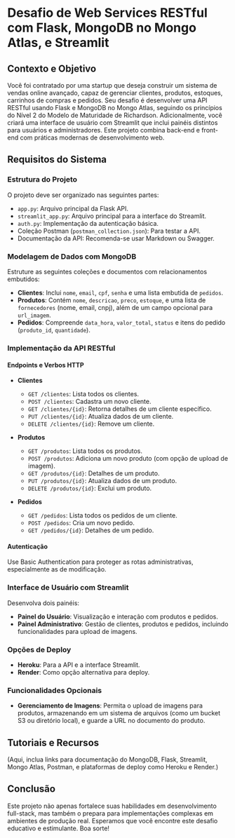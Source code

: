 # Desafio de Web Services RESTful com Flask, MongoDB no Mongo Atlas, e Streamlit

## Contexto e Objetivo
Você foi contratado por uma startup que deseja construir um sistema de vendas online avançado, capaz de gerenciar clientes, produtos, estoques, carrinhos de compras e pedidos. Seu desafio é desenvolver uma API RESTful usando Flask e MongoDB no Mongo Atlas, seguindo os princípios do Nível 2 do Modelo de Maturidade de Richardson. Adicionalmente, você criará uma interface de usuário com Streamlit que inclui painéis distintos para usuários e administradores. Este projeto combina back-end e front-end com práticas modernas de desenvolvimento web.

## Requisitos do Sistema

### Estrutura do Projeto
O projeto deve ser organizado nas seguintes partes:
- `app.py`: Arquivo principal da Flask API.
- `streamlit_app.py`: Arquivo principal para a interface do Streamlit.
- `auth.py`: Implementação da autenticação básica.
- Coleção Postman (`postman_collection.json`): Para testar a API.
- Documentação da API: Recomenda-se usar Markdown ou Swagger.

### Modelagem de Dados com MongoDB
Estruture as seguintes coleções e documentos com relacionamentos embutidos:
- **Clientes**: Inclui `nome`, `email`, `cpf`, `senha` e uma lista embutida de `pedidos`.
- **Produtos**: Contém `nome`, `descricao`, `preco`, `estoque`, e uma lista de `fornecedores` (nome, email, cnpj), além de um campo opcional para `url_imagem`.
- **Pedidos**: Compreende `data_hora`, `valor_total`, `status` e itens do pedido (`produto_id`, `quantidade`).

### Implementação da API RESTful
#### Endpoints e Verbos HTTP
- **Clientes**
  - `GET /clientes`: Lista todos os clientes.
  - `POST /clientes`: Cadastra um novo cliente.
  - `GET /clientes/{id}`: Retorna detalhes de um cliente específico.
  - `PUT /clientes/{id}`: Atualiza dados de um cliente.
  - `DELETE /clientes/{id}`: Remove um cliente.

- **Produtos**
  - `GET /produtos`: Lista todos os produtos.
  - `POST /produtos`: Adiciona um novo produto (com opção de upload de imagem).
  - `GET /produtos/{id}`: Detalhes de um produto.
  - `PUT /produtos/{id}`: Atualiza dados de um produto.
  - `DELETE /produtos/{id}`: Exclui um produto.

- **Pedidos**
  - `GET /pedidos`: Lista todos os pedidos de um cliente.
  - `POST /pedidos`: Cria um novo pedido.
  - `GET /pedidos/{id}`: Detalhes de um pedido.

#### Autenticação
Use Basic Authentication para proteger as rotas administrativas, especialmente as de modificação.

### Interface de Usuário com Streamlit
Desenvolva dois painéis:
- **Painel do Usuário**: Visualização e interação com produtos e pedidos.
- **Painel Administrativo**: Gestão de clientes, produtos e pedidos, incluindo funcionalidades para upload de imagens.

### Opções de Deploy
- **Heroku**: Para a API e a interface Streamlit.
- **Render**: Como opção alternativa para deploy.

### Funcionalidades Opcionais
- **Gerenciamento de Imagens**: Permita o upload de imagens para produtos, armazenando em um sistema de arquivos (como um bucket S3 ou diretório local), e guarde a URL no documento do produto.

## Tutoriais e Recursos
(Aqui, inclua links para documentação do MongoDB, Flask, Streamlit, Mongo Atlas, Postman, e plataformas de deploy como Heroku e Render.)

## Conclusão
Este projeto não apenas fortalece suas habilidades em desenvolvimento full-stack, mas também o prepara para implementações complexas em ambientes de produção real. Esperamos que você encontre este desafio educativo e estimulante. Boa sorte!

